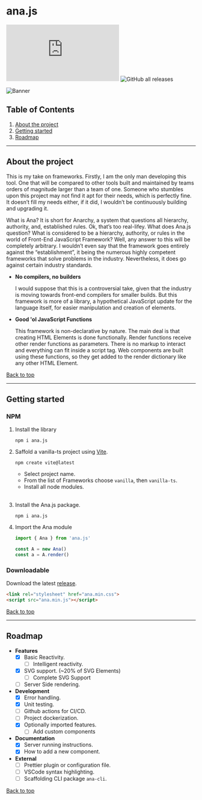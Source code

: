# ana.js

![GitHub](https://img.shields.io/github/license/CarcajadaArtificial/ana.js)
![GitHub all releases](https://img.shields.io/github/downloads/CarcajadaArtificial/ana.js/total)

![Banner](https://user-images.githubusercontent.com/13631141/173929134-ff19b3c7-2f46-4ab6-9bfa-1d089f790c82.png)

## Table of Contents

1. [About the project](#about-the-project)
2. [Getting started](#getting-started)
3. [Roadmap](#roadmap)

---

## About the project

This is my take on frameworks. Firstly, I am the only man developing this tool. One that will be compared to other tools built and maintained by teams orders of magnitude larger than a team of one. Someone who stumbles upon this project may not find it apt for their needs, which is perfectly fine. It doesn’t fill my needs either, if it did, I wouldn’t be continuously building and upgrading it.

What is Ana? It is short for Anarchy, a system that questions all hierarchy, authority, and, established rules. Ok, that’s too real-lifey. What does Ana.js question? What is considered to be a hierarchy, authority, or rules in the world of Front-End JavaScript Framework? Well, any answer to this will be completely arbitrary. I wouldn’t even say that the framework goes entirely against the “establishment”, it being the numerous highly competent frameworks that solve problems in the industry. Nevertheless, it does go against certain industry standards.

- **No compilers, no builders**
  
  I would suppose that this is a controversial take, given that the industry is moving towards front-end compilers for smaller builds. But this framework is more of a library, a hypothetical JavaScript update for the language itself, for easier manipulation and creation of elements.

- **Good 'ol JavaScript Functions**
  
  This framework is non-declarative by nature. The main deal is that creating HTML Elements is done functionally. Render functions receive other render functions as parameters. There is no markup to interact and everything can fit inside a script tag. Web components are built using these functions, so they get added to the render dictionary like any other HTML Element.

[Back to top](#top)

---

## Getting started

### NPM

1. Install the library

    ```node
    npm i ana.js
    ```

2. Saffold a vanilla-ts project using [Vite](https://vitejs.dev/).

    ```node
    npm create vite@latest
    ```

    - Select project name.
    - From the list of Frameworks choose `vanilla`, then `vanilla-ts`.
    - Install all node modules.

    <br>

3. Install the Ana.js package.

    ```node
    npm i ana.js
    ```

4. Import the Ana module

    ```typescript
    import { Ana } from 'ana.js'

    const A = new Ana()
    const a = A.render()
    ```

### Downloadable

Download the latest [release](https://github.com/CarcajadaArtificial/ana.js/releases).

```html
<link rel="stylesheet" href="ana.min.css">
<script src="ana.min.js"></script>
```

[Back to top](#top)

---

## Roadmap

- **Features**
  - [x] Basic Reactivity.
    - [ ] Intelligent reactivity.
  - [x] SVG support. (~20% of SVG Elements)
    - [ ] Complete SVG Support
  - [ ] Server Side rendering.

- **Development**
  - [x] Error handling.
  - [x] Unit testing.
  - [ ] Github actions for CI/CD.
  - [ ] Project dockerization.
  - [x] Optionally imported features.
    - [ ] Add custom components

- **Documentation**
  - [x] Server running instructions.
  - [x] How to add a new component.

- **External**
  - [ ] Prettier plugin or configuration file.
  - [ ] VSCode syntax highlighting.
  - [ ] Scaffolding CLI package `ana-cli`.

[Back to top](#top)
